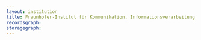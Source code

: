```yaml
---
layout: institution
title: Fraunhofer-Institut für Kommunikation, Informationsverarbeitung und Ergonomie
recordsgraph: 
storagegraph: 
---
```

